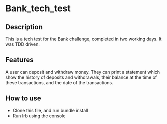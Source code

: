 # Bank_tech_test

Description
------

This is a tech test for the Bank challenge, completed in two working days. It was TDD driven. 

Features
-------

A user can deposit and withdraw money. They can print a statement which show the history of deposits and withdrawals, 
their balance at the time of these transactions, and the date of the transactions.

How to use
------
- Clone this file, and run bundle install
- Run Irb using the console



